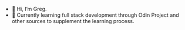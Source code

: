 - 👋 Hi, I’m Greg.
- 👀 Currently learning full stack development through Odin Project and other sources to supplement the learning process.

